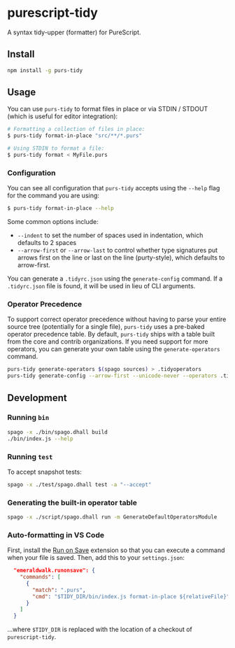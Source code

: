# purescript-tidy

A syntax tidy-upper (formatter) for PureScript.

## Install

```sh
npm install -g purs-tidy
```

## Usage

You can use `purs-tidy` to format files in place or via STDIN / STDOUT (which is useful for editor integration):

```sh
# Formatting a collection of files in place:
$ purs-tidy format-in-place "src/**/*.purs"

# Using STDIN to format a file:
$ purs-tidy format < MyFile.purs
```

### Configuration

You can see all configuration that `purs-tidy` accepts using the `--help` flag for the command you are using:

```sh
$ purs-tidy format-in-place --help
```

Some common options include:

* `--indent` to set the number of spaces used in indentation, which defaults to 2 spaces
* `--arrow-first` or `--arrow-last` to control whether type signatures put arrows first on the line or last on the line (purty-style), which defaults to arrow-first.

You can generate a `.tidyrc.json` using the `generate-config` command. If a `.tidyrc.json` file is found, it will be used in lieu of CLI arguments.

### Operator Precedence

To support correct operator precedence without having to parse your entire
source tree (potentially for a single file), `purs-tidy` uses a pre-baked
operator precedence table. By default, `purs-tidy` ships with a table built
from the core and contrib organizations. If you need support for more
operators, you can generate your own table using the `generate-operators`
command.

```sh
purs-tidy generate-operators $(spago sources) > .tidyoperators
purs-tidy generate-config --arrow-first --unicode-never --operators .tidyoperators
```

## Development

### Running `bin`

```sh
spago -x ./bin/spago.dhall build
./bin/index.js --help
```

### Running `test`

To accept snapshot tests:
```sh
spago -x ./test/spago.dhall test -a "--accept"
```

### Generating the built-in operator table

```sh
spago -x ./script/spago.dhall run -m GenerateDefaultOperatorsModule
```

### Auto-formatting in VS Code

First, install the [Run on Save](https://marketplace.visualstudio.com/items?itemName=emeraldwalk.RunOnSave) extension so that you can execute a command when your file is saved. Then, add this to your `settings.json`:

```json
  "emeraldwalk.runonsave": {
    "commands": [
      {
        "match": ".purs",
        "cmd": "$TIDY_DIR/bin/index.js format-in-place ${relativeFile}"
      }
    ]
  }
```

...where `$TIDY_DIR` is replaced with the location of a checkout of `purescript-tidy`.
